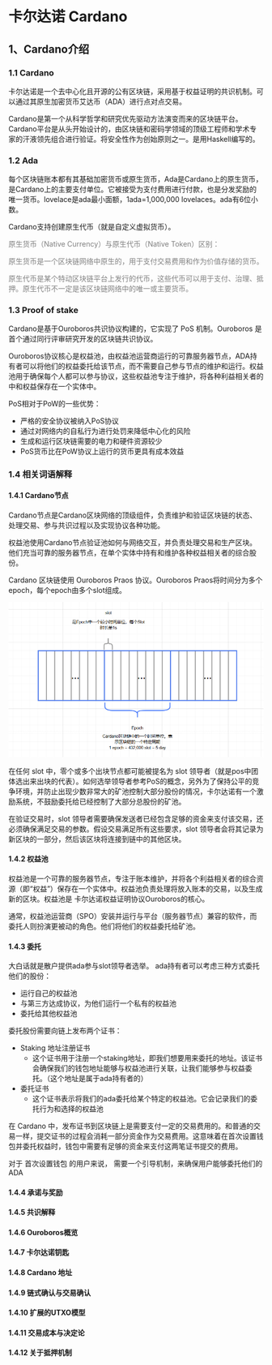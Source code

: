 # 卡尔达诺 Cardano
## 1、Cardano介绍
### 1.1 Cardano
卡尔达诺是一个去中心化且开源的公有区块链，采用基于权益证明的共识机制。可以通过其原生加密货币艾达币（ADA）进行点对点交易。

Cardano是第一个从科学哲学和研究优先驱动方法演变而来的区块链平台。Cardano平台是从头开始设计的，由区块链和密码学领域的顶级工程师和学术专家的汗液领先组合进行验证。将安全性作为创始原则之一。是用Haskell编写的。

### 1.2 Ada

每个区块链账本都有其基础加密货币或原生货币，Ada是Cardano上的原生货币，是Cardano上的主要支付单位。它被接受为支付费用进行付款，也是分发奖励的唯一货币。lovelace是ada最小面额，1ada=1,000,000 lovelaces。ada有6位小数。

Cardano支持创建原生代币（就是自定义虚拟货币）。

<div style="color:gray">
<p>原生货币（Native Currency）与原生代币（Native Token）区别：</p>

<p>原生货币是一个区块链网络中原生的，用于支付交易费用和作为价值存储的货币。</p>

<p>原生代币是某个特动区块链平台上发行的代币，这些代币可以用于支付、治理、抵押。原生代币不一定是该区块链网络中的唯一或主要货币。</p>

</div>

### 1.3 Proof of stake
Cardano是基于Ouroboros共识协议构建的，它实现了 PoS 机制。Ouroboros 是首个通过同行评审研究开发的区块链共识协议。

Ouroboros协议核心是权益池，由权益池运营商运行的可靠服务器节点，ADA持有者可以将他们的权益委托给该节点，而不需要自己参与节点的维护和运行。权益池用于确保每个人都可以参与协议，这些权益池专注于维护，将各种利益相关者的中和权益保存在一个实体中。

PoS相对于PoW的一些优势：
- 严格的安全协议被纳入PoS协议
- 通过对网络内的自私行为进行处罚来降低中心化的风险
- 生成和运行区块链需要的电力和硬件资源较少
- PoS货币比在PoW协议上运行的货币更具有成本效益


### 1.4 相关词语解释
#### 1.4.1 Cardano节点
Cardano节点是Cardano区块网络的顶级组件，负责维护和验证区块链的状态、处理交易、参与共识过程以及实现协议各种功能。

权益池使用Cardano节点验证池如何与网络交互，并负责处理交易和生产区块。他们充当可靠的服务器节点，在单个实体中持有和维护各种权益相关者的综合股份。

Cardano 区块链使用 Ouroboros Praos 协议。Ouroboros Praos将时间分为多个epoch，每个epoch由多个slot组成。

![2024-12-30-06-22-27.png](./images/2024-12-30-06-22-27.png)

在任何 slot 中，零个或多个出块节点都可能被提名为 slot 领导者（就是pos中团体选出来出块的代表）。如何选举领导者参考PoS的概念，另外为了保持公平的竞争环境，并防止出现少数非常大的矿池控制大部分股份的情况，卡尔达诺有一个激励系统，不鼓励委托给已经控制了大部分总股份的矿池。

在验证交易时，slot 领导者需要确保发送者已经包含足够的资金来支付该交易，还必须确保满足交易的参数。假设交易满足所有这些要求，slot 领导者会将其记录为新区块的一部分，然后该区块将连接到链中的其他区块。

#### 1.4.2 权益池
权益池是一个可靠的服务器节点，专注于账本维护，并将各个利益相关者的综合资源（即“权益”）保存在一个实体中。权益池负责处理将放入账本的交易，以及生成新的区块。权益池是 卡尔达诺权益证明协议Ouroboros的核心。

通常，权益池运营商（SPO）安装并运行与平台（服务器节点）兼容的软件，而委托人则扮演更被动的角色。他们将他们的权益委托给矿池。

#### 1.4.3 委托
大白话就是散户提供ada参与slot领导者选举。
ada持有者可以考虑三种方式委托他们的股份：
- 运行自己的权益池
- 与第三方达成协议，为他们运行一个私有的权益池
- 委托给其他权益池

委托股份需要向链上发布两个证书：
- Staking 地址注册证书
    - 这个证书用于注册一个staking地址，即我们想要用来委托的地址。该证书会确保我们的钱包地址能够与权益池进行关联，让我们能够参与权益委托。（这个地址是属于ada持有者的）
- 委托证书
    - 这个证书表示将我们的ada委托给某个特定的权益池。它会记录我们的委托行为和选择的权益池

在 Cardano 中，发布证书到区块链上是需要支付一定的交易费用的。和普通的交易一样，提交证书的过程会消耗一部分资金作为交易费用。这意味着在首次设置钱包并委托权益时，钱包中需要有足够的资金来支付这两笔证书提交的费用。

对于 首次设置钱包 的用户来说， 需要一个引导机制，来确保用户能够委托他们的 ADA

#### 1.4.4 承诺与奖励

#### 1.4.5 共识解释

#### 1.4.6 Ouroboros概览

#### 1.4.7 卡尔达诺钥匙

#### 1.4.8 Cardano 地址

#### 1.4.9 链式确认与交易确认

#### 1.4.10 扩展的UTXO模型

#### 1.4.11 交易成本与决定论

#### 1.4.12 关于抵押机制


